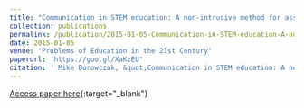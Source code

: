 ```yaml
---
title: "Communication in STEM education: A non-intrusive method for assessment and K20 educator feedback"
collection: publications
permalink: /publication/2015-01-05-Communication-in-STEM-education-A-non-intrusive-method-for-assessment-K20-educator-feedback
date: 2015-01-05
venue: 'Problems of Education in the 21st Century'
paperurl: 'https://goo.gl/XaKzEU'
citation: ' Mike Borowczak, &quot;Communication in STEM education: A non-intrusive method for assessment and K20 educator feedback.&quot; Problems of Education in the 21st Century, 2015.'
---
```

[Access paper here](https://goo.gl/XaKzEU){:target="_blank"}
